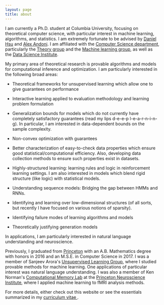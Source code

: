 ```yaml
---
layout: page
title: about
---
```



<!-- example of the message class
<p class="message">
  My name is Kiran Vodrahalli. 
</p>
-->

I am currently a Ph.D. student at Columbia University, focusing on theoretical computer science, with particular interest in machine learning, algorithms, and statistics. I am extremely fortunate to be advised by [Daniel Hsu](http://www.cs.columbia.edu/~djhsu/) and [Alex Andoni](http://www.mit.edu/~andoni/). I am affiliated with the [Computer Science department](http://www.cs.columbia.edu/), particularly the [Theory group](http://www.cs.columbia.edu/theory/) and the [Machine learning group](http://www.cs.columbia.edu/areas/machine/), as well as the [Data Science Institute](http://datascience.columbia.edu/).

My primary area of theoretical research is provable algorithms and models for computational inference and optimization. I am particularly interested in the following broad areas: 

* Theoretical frameworks for unsupervised learning which allow one to give guarantees on performance

* Interactive learning applied to evaluation methodology and learning problem formulation

* Generalization bounds for models which do not currently have completely satisfactory guarantees (read my lips d-e-e-p l-e-a-r-n-i-n-g). In particular, I am interested in data-dependent bounds on the sample complexity.

* Non-convex optimization with guarantees

* Better characterization of easy-to-check data properties which ensure good statistical/computational efficiency. Also, developing data collection methods to ensure such properties exist in datasets. 

* Highly-structured learning: learning rules and logic in reinforcement learning settings. I am also interested in models which blend rigid structure (like logic) with statistical models. 

* Understanding sequence models: Bridging the gap between HMMs and RNNs. 

* Identifying and learning over low-dimensional structures (of all sorts, but recently I have focused on various notions of sparsity).

* Identifying failure modes of learning algorithms and models

* Theoretically justifying generation models

In applications, I am particularly interested in natural language understanding and neuroscience. 

Previously, I graduated from [Princeton](https://www.princeton.edu) with an A.B. Mathematics degree with honors in 2016 and an M.S.E. in Computer Science in 2017. I was a member of Sanjeev Arora's [Unsupervised Learning Group](http://unsupervised.cs.princeton.edu/members.html), where I studied provable methods for machine learning. One applications of particular interest was natural language understanding. I was also a member of Ken Norman's [Computational Memory Lab](http://compmem.princeton.edu/lab-people/) at the [Princeton Neuroscience Institute](http://pni.princeton.edu), where I applied machine learning to fMRI analysis methods. 


For more details, either check out this website or see the essentials summarized in my <a href="{{ site.baseurl }}/about/cv.pdf" title="cv"> curriculum vitae </a>.
